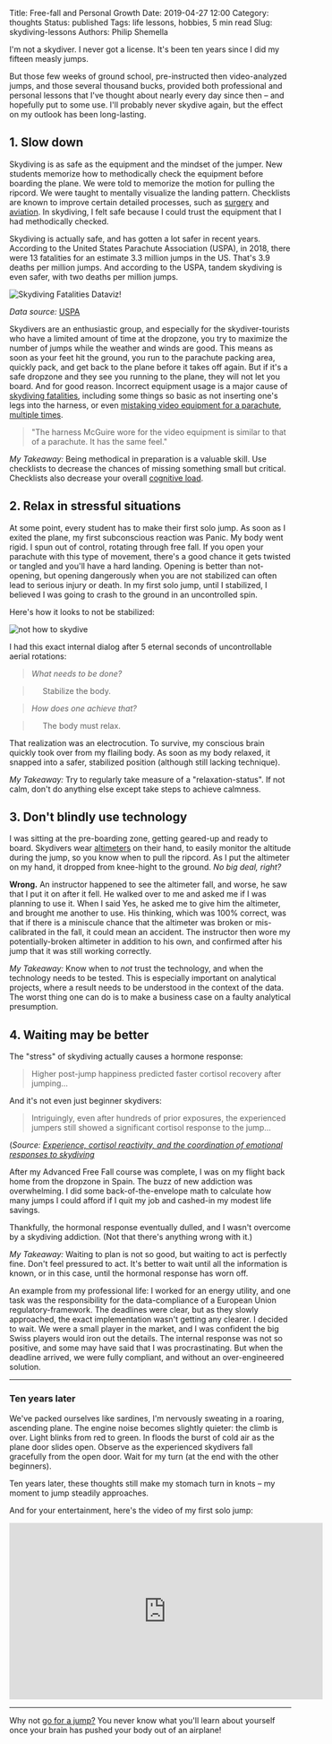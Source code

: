 Title: Free-fall and Personal Growth
Date: 2019-04-27 12:00
Category: thoughts
Status: published
Tags: life lessons, hobbies, 5 min read
Slug: skydiving-lessons
Authors: Philip Shemella

I'm not a skydiver. I never got a license. It's been ten years since I did my  fifteen measly jumps.

But those few weeks of ground school, pre-instructed then video-analyzed jumps, and those several thousand bucks, provided both professional and personal lessons that I've thought about nearly every day since then &ndash; and hopefully put to some use. I'll probably never skydive again, but the effect on my outlook has been long-lasting.

## 1. Slow down

Skydiving is as safe as the equipment and the mindset of the jumper. New students memorize how to methodically check the equipment before boarding the plane.
We were told to memorize the motion for pulling the ripcord.
We were taught to mentally visualize the landing pattern.
Checklists are known to improve certain detailed processes, such as [surgery](https://news.ycombinator.com/item?id=19682451) and [aviation](https://en.wikipedia.org/wiki/Preflight_checklist).
In skydiving, I felt safe because I could trust the equipment that I had methodically checked.

Skydiving is actually safe, and has gotten a lot safer in recent years. According to the United States Parachute Association (USPA), in 2018, there were 13 fatalities for an estimate 3.3 million jumps in the US. That's 3.9 deaths per million jumps. And according to the USPA, tandem skydiving is even safer, with two deaths per million jumps.

![Skydiving Fatalities Dataviz!]({attach}/images/skydiving_fatalities_dataviz.png)

*Data source:* [USPA](https://uspa.org/Find/FAQs/Safety)

Skydivers are an enthusiastic group, and especially for the skydiver-tourists who have a limited amount of time at the dropzone, you try to maximize the number of jumps while the weather and winds are good.
This means as soon as your feet hit the ground, you run to the parachute packing area, quickly pack, and get back to the plane before it takes off again.
But if it's a safe dropzone and they see you running to the plane, they will not let you board.
And for good reason.
Incorrect equipment usage is a major cause of [skydiving fatalities](https://www.dropzone.com/fatalities/), including some things so basic as not inserting one's legs into the harness, or even [mistaking video equipment for a parachute, multiple times](https://apnews.com/061807bba937de09d52077b194ee6f54).

> "The harness McGuire wore for the video equipment is similar to that of a parachute. It has the same feel."

*My Takeaway:* Being methodical in preparation is a valuable skill. Use checklists to decrease the chances of missing something small but critical. Checklists also decrease your overall [cognitive load](https://en.wikipedia.org/wiki/Cognitive_load).

## 2. Relax in stressful situations

At some point, every student has to make their first solo jump. As soon as I exited the plane, my first subconscious reaction was Panic. My body went rigid.
I spun out of control, rotating through free fall.
If you open your parachute with this type of movement, there's a good chance it gets twisted or tangled and you'll have a hard landing. Opening is better than not-opening, but opening dangerously when you are not stabilized can often lead to serious injury or death. In my first solo jump, until I stabilized, I believed I was going to crash to the ground in an uncontrolled spin.

Here's how it looks to not be stabilized:

![not how to skydive]({attach}/images/skydiving_01.png)

I had this exact internal dialog after 5 eternal seconds of uncontrollable aerial rotations:

> *What needs to be done?*

> &nbsp;&nbsp;&nbsp;&nbsp;&nbsp;Stabilize the body.

> *How does one achieve that?*

> &nbsp;&nbsp;&nbsp;&nbsp;&nbsp;The body must relax.

That realization was an electrocution. To survive, my conscious brain quickly took over from my flailing body. As soon as my body relaxed, it snapped into a safer, stabilized position (although still lacking technique).

*My Takeaway:* Try to regularly take measure of a "relaxation-status". If not calm, don't do anything else except take steps to achieve calmness.

## 3. Don't blindly use technology

I was sitting at the pre-boarding zone, getting geared-up and ready to board. Skydivers wear [altimeters](https://en.wikipedia.org/wiki/Altimeter#/media/File:Hand-mounted_skydiving_altimeter_with_analogue_display_being_used_in_free_fall.jpg) on their hand, to easily monitor the altitude during the jump, so you know when to pull the ripcord. As I put the altimeter on my hand, it dropped from knee-hight to the ground. *No big deal, right?*

**Wrong.** An instructor happened to see the altimeter fall, and worse, he saw that I put it on after it fell. He walked over to me and asked me if I was planning to use it. When I said Yes, he asked me to give him the altimeter, and brought me another to use. His thinking, which was 100% correct, was that if there is a miniscule chance that the altimeter was broken or mis-calibrated in the fall, it could mean an accident. The instructor then wore my potentially-broken altimeter in addition to his own, and confirmed after his jump that it was still working correctly.

*My Takeaway:* Know when to *not* trust the technology, and when the technology needs to be tested. This is especially important on analytical projects, where a result needs to be understood in the context of the data. The worst thing one can do is to make a business case on a faulty analytical presumption.

## 4. Waiting may be better

The "stress" of skydiving actually causes a hormone response:

> Higher post-jump happiness predicted faster cortisol recovery after jumping...

And it's not even just beginner skydivers:

> Intriguingly, even after hundreds of prior exposures, the experienced jumpers still showed a significant cortisol response to the jump...

(*Source: [Experience, cortisol reactivity, and the coordination of emotional responses to skydiving](https://www.ncbi.nlm.nih.gov/pmc/articles/PMC4373275/)*

After my Advanced Free Fall course was complete, I was on my flight back home from the dropzone in Spain. The buzz of new addiction was overwhelming. I did some back-of-the-envelope math to calculate how many jumps I could afford if I quit my job and cashed-in my modest life savings.

Thankfully, the hormonal response eventually dulled, and I wasn't overcome by a skydiving addiction. (Not that there's anything wrong with it.)

*My Takeaway:* Waiting to plan is not so good, but waiting to act is perfectly fine. Don't feel pressured to act. It's better to wait until all the information is known, or in this case, until the hormonal response has worn off.

An example from my professional life: I worked for an energy utility, and one task was the responsibility for the data-compliance of a European Union regulatory-framework. The deadlines were clear, but as they slowly approached, the exact implementation wasn't getting any clearer. I decided to wait. We were a small player in the market, and I was confident the big Swiss players would iron out the details. The internal response was not so positive, and some may have said that I was procrastinating. But when the deadline arrived, we were fully compliant, and without an over-engineered solution.

---------------

### Ten years later

We've packed ourselves like sardines, I'm nervously sweating in a roaring, ascending plane.
The engine noise becomes slightly quieter: the climb is over.
Light blinks from red to green.
In floods the burst of cold air as the plane door slides open.
Observe as the experienced skydivers fall gracefully from the open door.
Wait for my turn (at the end with the other beginners).

Ten years later, these thoughts still make my stomach turn in knots &ndash; my moment to jump steadily approaches.

And for your entertainment, here's the video of my first solo jump:

<div class="youtube" align="center">
<iframe width="560" height="315" src="https://www.youtube.com/embed/RkZCus9veaw" frameborder="0" allow="accelerometer; autoplay; encrypted-media; gyroscope; picture-in-picture" allowfullscreen></iframe>
</div>


---------------

Why not [go for a jump?](https://www.dropzone.com/dropzones/) You never know what you'll learn about yourself once your brain has pushed your body out of an airplane!

